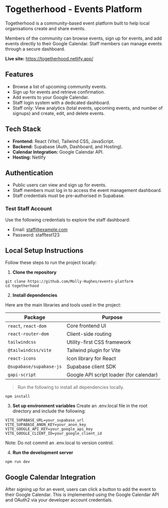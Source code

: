 # Togetherhood - Events Platform

Togetherhood is a community-based event platform built to help local organisations create and share events.

Members of the community can browse events, sign up for events, and add events directly to their Google Calendar. Staff members can manage events through a secure dashboard.

**Live site:** https://togetherhood.netlify.app/

## Features

- Browse a list of upcoming community events.
- Sign up for events and retrieve confirmation.
- Add events to your Google Calendar.
- Staff login system with a dedicated dashboard.
- Staff only: View analytics (total events, upcoming events, and number of signups) and create, edit, and delete events.

## Tech Stack

- **Frontend:** React (Vite), Tailwind CSS, JavaScript.
- **Backend:** Supabase (Auth, Dashboard, and Hosting).
- **Calendar Integration:** Google Calendar API.
- **Hosting:** Netlify

## Authentication

- Public users can view and sign up for events.
- Staff members must log in to access the event management dashboard.
- Staff credentials must be pre-authorised in Supabase.

### Test Staff Account

Use the following credentials to explore the staff dashboard:

- Email: staff@example.com
- Password: stafftest123

## Local Setup Instructions

Follow these steps to run the project locally:

1. **Clone the repository**

```
git clone https://github.com/Molly-Hughes/events-platform
cd togetherhood
```

2. **Install dependencies**

Here are the main libraries and tools used in the project:

| Package                 | Purpose                                 |
| ----------------------- | --------------------------------------- |
| `react`, `react-dom`    | Core frontend UI                        |
| `react-router-dom`      | Client-side routing                     |
| `tailwindcss`           | Utility-first CSS framework             |
| `@tailwindcss/vite`     | Tailwind plugin for Vite                |
| `react-icons`           | Icon library for React                  |
| `@supabase/supabase-js` | Supabase client SDK                     |
| `gapi-script`           | Google API script loader (for calendar) |

> Run the following to install all dependencies locally.

```
npm install
```

3. **Set up environment variables**
   Create an .env.local file in the root directory and include the following:

```
VITE_SUPABASE_URL=your_supabase_url
VITE_SUPABASE_ANON_KEY=your_anon_key
VITE_GOOGLE_API_KEY=your_google_api_key
VITE_GOOGLE_CLIENT_ID=your_google_client_id
```

Note: Do not commit an .env.local to version control.

4. **Run the development server**

```
npm run dev
```

## Google Calendar Integration

After signing up for an event, users can click a button to add the event to their Google Calendar. This is implemented using the Google Calendar API and OAuth2 via your developer account credentials.
